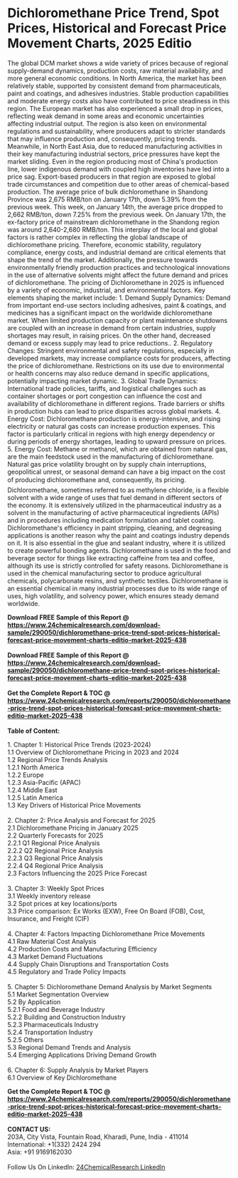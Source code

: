 <h1>Dichloromethane Price Trend, Spot Prices, Historical and Forecast Price Movement Charts, 2025 Editio</h1><p>The global DCM market shows a wide variety of prices because of regional supply-demand dynamics, production costs, raw material availability, and more general economic conditions. In North America, the market has been relatively stable, supported by consistent demand from pharmaceuticals, paint and coatings, and adhesives industries. Stable production capabilities and moderate energy costs also have contributed to price steadiness in this region.
The European market has also experienced a small drop in prices, reflecting weak demand in some areas and economic uncertainties affecting industrial output. The region is also keen on environmental regulations and sustainability, where producers adapt to stricter standards that may influence production and, consequently, pricing trends.
Meanwhile, in North East Asia, due to reduced manufacturing activities in their key manufacturing industrial sectors, price pressures have kept the market sliding. Even in the region producing most of China's production line, lower indigenous demand with coupled high inventories have led into a price sag. Export-based producers in that region are exposed to global trade circumstances and competition due to other areas of chemical-based production. The average price of bulk dichloromethane in Shandong Province was 2,675 RMB/ton on January 17th, down 5.39% from the previous week. This week, on January 14th, the average price dropped to 2,662 RMB/ton, down 7.25% from the previous week. On January 17th, the ex-factory price of mainstream dichloromethane in the Shandong region was around 2,640-2,680 RMB/ton. 
This interplay of the local and global factors is rather complex in reflecting the global landscape of dichloromethane pricing. Therefore, economic stability, regulatory compliance, energy costs, and industrial demand are critical elements that shape the trend of the market. Additionally, the pressure towards environmentally friendly production practices and technological innovations in the use of alternative solvents might affect the future demand and prices of dichloromethane.
The pricing of Dichloromethane in 2025 is influenced by a variety of economic, industrial, and environmental factors. Key elements shaping the market include:
1. Demand Supply Dynamics: Demand from important end-use sectors including adhesives, paint &amp; coatings, and medicines has a significant impact on the worldwide dichloromethane market. When limited production capacity or plant maintenance shutdowns are coupled with an increase in demand from certain industries, supply shortages may result, in raising prices. On the other hand, decreased demand or excess supply may lead to price reductions..
2. Regulatory Changes: Stringent environmental and safety regulations, especially in developed markets, may increase compliance costs for producers, affecting the price of dichloromethane. Restrictions on its use due to environmental or health concerns may also reduce demand in specific applications, potentially impacting market dynamic.
3. Global Trade Dynamics: International trade policies, tariffs, and logistical challenges such as container shortages or port congestion can influence the cost and availability of dichloromethane in different regions. Trade barriers or shifts in production hubs can lead to price disparities across global markets.
4. Energy Cost: Dichloromethane production is energy-intensive, and rising electricity or natural gas costs can increase production expenses. This factor is particularly critical in regions with high energy dependency or during periods of energy shortages, leading to upward pressure on prices.
5. Energy Cost: Methane or methanol, which are obtained from natural gas, are the main feedstock used in the manufacturing of dichloromethane. Natural gas price volatility brought on by supply chain interruptions, geopolitical unrest, or seasonal demand can have a big impact on the cost of producing dichloromethane and, consequently, its pricing.
Dichloromethane, sometimes referred to as methylene chloride, is a flexible solvent with a wide range of uses that fuel demand in different sectors of the economy. It is extensively utilized in the pharmaceutical industry as a solvent in the manufacturing of active pharmaceutical ingredients (APIs) and in procedures including medication formulation and tablet coating. Dichloromethane's efficiency in paint stripping, cleaning, and degreasing applications is another reason why the paint and coatings industry depends on it. It is also essential in the glue and sealant industry, where it is utilized to create powerful bonding agents. Dichloromethane is used in the food and beverage sector for things like extracting caffeine from tea and coffee, although its use is strictly controlled for safety reasons. Dichloromethane is used in the chemical manufacturing sector to produce agricultural chemicals, polycarbonate resins, and synthetic textiles. Dichloromethane is an essential chemical in many industrial processes due to its wide range of uses, high volatility, and solvency power, which ensures steady demand worldwide.</p><div><b>Download FREE Sample of this Report @ 
            <a href="https://www.24chemicalresearch.com/download-sample/290050/dichloromethane-price-trend-spot-prices-historical-forecast-price-movement-charts-editio-market-2025-438">
            https://www.24chemicalresearch.com/download-sample/290050/dichloromethane-price-trend-spot-prices-historical-forecast-price-movement-charts-editio-market-2025-438</a></b></div><br><div><b>Download FREE Sample of this Report @ 
            <a href="https://www.24chemicalresearch.com/download-sample/290050/dichloromethane-price-trend-spot-prices-historical-forecast-price-movement-charts-editio-market-2025-438">
            https://www.24chemicalresearch.com/download-sample/290050/dichloromethane-price-trend-spot-prices-historical-forecast-price-movement-charts-editio-market-2025-438</a></b></div><br><div><b>Get the Complete Report & TOC @ 
            <a href="https://www.24chemicalresearch.com/reports/290050/dichloromethane-price-trend-spot-prices-historical-forecast-price-movement-charts-editio-market-2025-438">
            https://www.24chemicalresearch.com/reports/290050/dichloromethane-price-trend-spot-prices-historical-forecast-price-movement-charts-editio-market-2025-438</a></b></div><br>
            <b>Table of Content:</b><p>1. Chapter 1: Historical Price Trends (2023-2024)<br />
1.1 Overview of Dichloromethane Pricing in 2023 and 2024<br />
1.2 Regional Price Trends Analysis<br />
1.2.1 North America<br />
1.2.2 Europe<br />
1.2.3 Asia-Pacific (APAC)<br />
1.2.4 Middle East<br />
1.2.5 Latin America<br />
1.3 Key Drivers of Historical Price Movements<br />
<br />
2. Chapter 2: Price Analysis and Forecast for 2025<br />
2.1 Dichloromethane Pricing in January 2025<br />
2.2 Quarterly Forecasts for 2025<br />
2.2.1 Q1 Regional Price Analysis<br />
2.2.2 Q2 Regional Price Analysis<br />
2.2.3 Q3 Regional Price Analysis<br />
2.2.4 Q4 Regional Price Analysis<br />
2.3 Factors Influencing the 2025 Price Forecast<br />
<br />
3. Chapter 3: Weekly Spot Prices<br />
3.1 Weekly inventory release<br />
3.2 Spot prices at key locations/ports<br />
3.3 Price comparison: Ex Works (EXW), Free On Board (FOB), Cost, Insurance, and Freight (CIF)<br />
<br />
4. Chapter 4: Factors Impacting Dichloromethane Price Movements<br />
4.1 Raw Material Cost Analysis<br />
4.2 Production Costs and Manufacturing Efficiency<br />
4.3 Market Demand Fluctuations<br />
4.4 Supply Chain Disruptions and Transportation Costs<br />
4.5 Regulatory and Trade Policy Impacts<br />
<br />
5. Chapter 5: Dichloromethane Demand Analysis by Market Segments<br />
5.1 Market Segmentation Overview<br />
5.2 By Application<br />
5.2.1  Food and Beverage Industry<br />
5.2.2 Building and Construction Industry<br />
5.2.3 Pharmaceuticals Industry<br />
5.2.4 Transportation Industry<br />
5.2.5 Others<br />
5.3 Regional Demand Trends and Analysis<br />
5.4 Emerging Applications Driving Demand Growth<br />
<br />
6. Chapter 6: Supply Analysis by Market Players<br />
6.1 Overview of Key Dichloromethane</p><div><b>Get the Complete Report & TOC @ 
            <a href="https://www.24chemicalresearch.com/reports/290050/dichloromethane-price-trend-spot-prices-historical-forecast-price-movement-charts-editio-market-2025-438">
            https://www.24chemicalresearch.com/reports/290050/dichloromethane-price-trend-spot-prices-historical-forecast-price-movement-charts-editio-market-2025-438</a></b></div><br><b>CONTACT US:</b><br>
            203A, City Vista, Fountain Road, Kharadi, Pune, India - 411014<br>
            International: +1(332) 2424 294<br>
            Asia: +91 9169162030 <br><br>
            Follow Us On LinkedIn: <a href="https://www.linkedin.com/company/24chemicalresearch/">24ChemicalResearch LinkedIn</a>